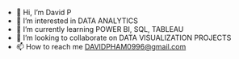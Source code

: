- 👋 Hi, I’m David P
- 👀 I’m interested in DATA ANALYTICS 
- 🌱 I’m currently learning POWER BI, SQL, TABLEAU
- 💞️ I’m looking to collaborate on DATA VISUALIZATION PROJECTS
- 📫 How to reach me DAVIDPHAM0996@gmail.com

<!---
davidpham0996/davidpham0996 is a ✨ special ✨ repository because its `README.md` (this file) appears on your GitHub profile.
You can click the Preview link to take a look at your changes.
--->
